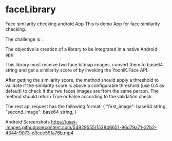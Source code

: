 # faceLibrary
Face similarity checking android App 
This is demo App for face similarity checking. 


The challenge is :

The objective is creation of a library to be integrated in a native Android app.

This library  must receive two face bitmap images, convert them to base64 string and get a similarity score of by invoking the YooniK.Face API.

After getting the similarity score, the method should apply a threshold to validate if the similarity score is above a configurable threshold (use 0.4 as default) to check if the two faces images are from the same person. The method should return True or False according to the validation check.

The rest api request has the following format:
{
"first_image": base64 string,
"second_image": base64 string, 
}

Android Screenshots 
https://user-images.githubusercontent.com/54929555/153846651-96d79a71-37b2-4344-9073-d3cee59fa76b.mp4
